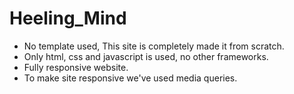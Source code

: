 # Heeling_Mind

- No template used, This site is completely made it from scratch.
- Only html, css and javascript is used, no other frameworks.
- Fully responsive website.
- To make site responsive we've used media queries.
